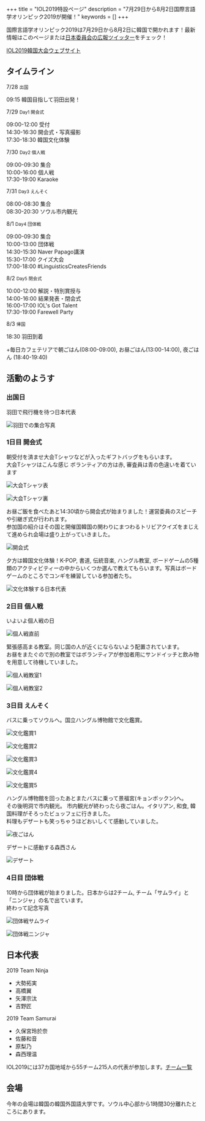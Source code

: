+++
title = "IOL2019特設ページ"
description = "7月29日から8月2日国際言語学オリンピック2019が開催！"
keywords = []
+++

国際言語学オリンピック2019は7月29日から8月2日に韓国で開かれます！最新情報はこのページまたは[日本委員会の広報ツイッター](https://twitter.com/iolingjapan)をチェック！

[IOL2019韓国大会ウェブサイト](https://iol2019.com/)

## タイムライン

<div class="container">
  <div>
    <div class="tlhead done"></div>
    <p class="tldate">7/28 <small>出国</small></p>
    <p class="tlbody">09:15 韓国目指して羽田出発！</p>
  </div>
  <div class="tlbig">
    <div class="tlhead done"></div>
    <p class="tldate">7/29 <small>Day1 開会式</small></p>
    <p class="tlbody">09:00-12:00 受付<br>14:30-16:30 開会式・写真撮影<br>17:30-18:30 韓国文化体験</p>
  </div>
  <div>
    <div class="tlhead done"></div>
    <p class="tldate">7/30 <small>Day2 個人戦</small></p>
    <p class="tlbody">09:00-09:30 集合<br>10:00-16:00 個人戦<br>17:30-19:00 Karaoke</p>
  </div>
  <div>
    <div class="tlhead done"></div>
    <p class="tldate">7/31 <small>Day3 えんそく</small></p>
    <p class="tlbody">08:00-08:30	集合<br>08:30-20:30 ソウル市内観光</p>
  </div>
  <div class="tlbigger">
    <div class="tlhead prog"></div>
    <p class="tldate">8/1 <small class="tl1let">Day4 団体戦</small></p>
    <p class="tlbody">09:00-09:30	集合<br>10:00-13:00 団体戦<br>14:30-15:30 Naver Papago講演<br>15:30-17:00 クイズ大会<br>17:00-18:00 #LinguisticsCreatesFriends</p>
  </div>
  <div class="tlbig">
    <div class="tlhead"></div>
    <p class="tldate">8/2 <small class="tl1let">Day5 閉会式</small></p>
    <p class="tlbody">10:00-12:00 解説・特別賞授与<br>14:00-16:00 結果発表・閉会式<br>16:00-17:00 IOL's Got Talent<br>17:30-19:00 Farewell Party</p>
  </div>
  <div>
    <div class="tlhead"></div>
    <p class="tldate">8/3 <small class="tl1let">帰国</small></p>
    <p class="tlbody">18:30 羽田到着</p>
  </div>
</div>

<div class="panel panel-default">
  <div class="panel-body">+毎日カフェテリアで朝ごはん(08:00-09:00), お昼ごはん(13:00-14:00), 夜ごはん (18:40-19:40)<br>
  </div>
</div>

## 活動のようす

### 出国日

羽田で飛行機を待つ日本代表

![](/img/IOL2019/D0.JPG "羽田での集合写真")

### 1日目 開会式

朝受付を済ませ大会Tシャツなどが入ったギフトバッグをもらいます。  
大会Tシャツはこんな感じ ボランティアの方は赤, 審査員は青の色違いを着ています

<div>
<p class="col-md-6">
  <img src="/img/IOL2019/D4-3_.JPG" alt="大会Tシャツ表" title="大会Tシャツ表">
</p>
<p class="col-md-6">
  <img src="/img/IOL2019/D4-4.JPG" alt="大会Tシャツ裏" title="大会Tシャツ裏">
</p>
</div>

お昼ご飯を食べたあと14:30頃から開会式が始まりました！運営委員のスピーチや引継ぎ式が行われます。  
参加国の紹介はその国と開催国韓国の関わりにまつわるトリビアクイズをまじえて進められ会場は盛り上がっていきました。

![開会式](/img/IOL2019/D1-1.JPG "開会式")

夕方は韓国文化体験！K-POP, 書道, 伝統音楽, ハングル教室, ボードゲームの5種類のアクティビティーの中からいくつか選んで教えてもらいます。写真はボードゲームのところでコンギを練習している参加者たち。

![文化体験する日本代表](/img/IOL2019/D1-2.JPG "文化体験する日本代表")

### 2日目 個人戦

いよいよ個人戦の日

![個人戦直前](/img/IOL2019/D2-1.JPG "個人戦直前")

緊張感高まる教室。同じ国の人が近くにならないよう配置されています。  
お昼をまたぐので別の教室ではボランティアが参加者用にサンドイッチと飲み物を用意して待機していました。

![個人戦教室1](/img/IOL2019/D2-2.JPG "個人戦教室1")

![個人戦教室2](/img/IOL2019/D2-3.JPG "個人戦教室2")

### 3日目 えんそく

バスに乗ってソウルへ。国立ハングル博物館で文化鑑賞。

![文化鑑賞1](/img/IOL2019/D3-1.JPG "文化鑑賞1")

![文化鑑賞2](/img/IOL2019/D3-2.JPG "文化鑑賞2")

![文化鑑賞3](/img/IOL2019/D3-3.JPG "文化鑑賞3")

![文化鑑賞4](/img/IOL2019/D3-4.JPG "文化鑑賞4")

![文化鑑賞5](/img/IOL2019/D3-5.JPG "文化鑑賞5")

ハングル博物館を回ったあとまたバスに乗って景福宮(キョンボックン)へ。  
その後明洞で市内観光。
市内観光が終わったら夜ごはん。イタリアン, 和食, 韓国料理がそろったビュッフェに行きました。  
料理もデザートも笑っちゃうほどおいしくて感動していました。

![夜ごはん](/img/IOL2019/D3-7.JPG "夜ごはん")

デザートに感動する森西さん

![デザート](/img/IOL2019/D3-6.JPG "デザート")

### 4日目 団体戦

10時から団体戦が始まりました。日本からは2チーム, チーム「サムライ」と「ニンジャ」の名で出ています。  
終わって記念写真

![団体戦サムライ](/img/IOL2019/D4-1.jpg "団体戦サムライ")

![団体戦ニンジャ](/img/IOL2019/D4-2.JPG "団体戦ニンジャ")


## 日本代表

<div class="panel panel-default col-md-6">
  <div class="panel-heading">2019 Team Ninja</div>
  <ul class="list-group">
    <li class="list-group-item">大勢拓実</li>
    <li class="list-group-item">高橋翼</li>
    <li class="list-group-item">矢澤宗汰</li>
    <li class="list-group-item">吉野匠</li>
  </ul>
</div>

<div class="panel panel-default col-md-6">
  <div class="panel-heading">2019 Team Samurai</div>
  <ul class="list-group">
    <li class="list-group-item">久保宮玲於奈</li>
    <li class="list-group-item">佐藤和音</li>
    <li class="list-group-item">原梨乃</li>
    <li class="list-group-item">森西理温</li>
  </ul>
</div>

IOL2019には37カ国地域から55チーム215人の代表が参加します。[チーム一覧](https://iol2019.com/team)

## 会場

今年の会場は韓国の韓国外国語大学です。ソウル中心部から1時間30分離れたところにあります。